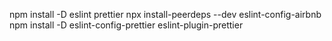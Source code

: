 npm install -D eslint prettier
npx install-peerdeps --dev eslint-config-airbnb
npm install -D eslint-config-prettier eslint-plugin-prettier